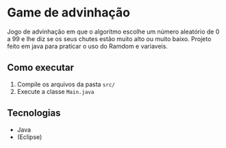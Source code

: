# Game de advinhação

Jogo de advinhação em que o algoritmo escolhe um número aleatório de 0 a 99 e lhe diz se os seus chutes estão muito alto ou muito baixo.
Projeto feito em java para praticar o uso do Ramdom e variaveis.

## Como executar

1. Compile os arquivos da pasta `src/`
2. Execute a classe `Main.java`

## Tecnologias

- Java
- (Eclipse)
